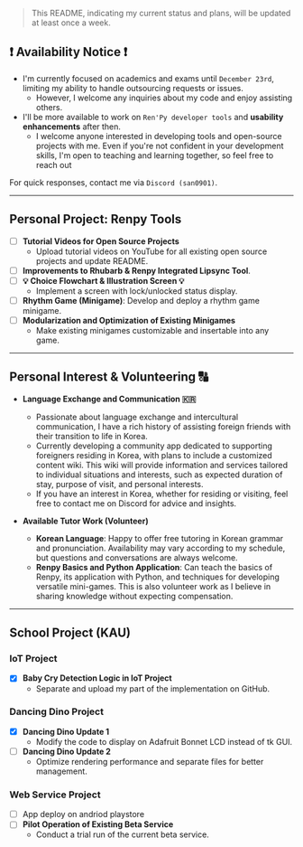 > This README, indicating my current status and plans, will be updated at least once a week.

## ❗️ Availability Notice ❗️

- I'm currently focused on academics and exams until `December 23rd`, limiting my ability to handle outsourcing requests or issues.
  - However, I welcome any inquiries about my code and enjoy assisting others.
- I'll be more available to work on `Ren'Py developer tools` and **usability enhancements** after then.
  - I welcome anyone interested in developing tools and open-source projects with me. Even if you're not confident in your development skills, I'm open to teaching and learning together, so feel free to reach out

For quick responses, contact me via `Discord (san0901)`.

---

## Personal Project: Renpy Tools

- [ ] **Tutorial Videos for Open Source Projects**
  - Upload tutorial videos on YouTube for all existing open source projects and update README.
- [ ] **Improvements to Rhubarb & Renpy Integrated Lipsync Tool**.
- [ ] **💡 Choice Flowchart & Illustration Screen 💡** 
  - Implement a screen with lock/unlocked status display.
- [ ] **Rhythm Game (Minigame)**: Develop and deploy a rhythm game minigame.
- [ ] **Modularization and Optimization of Existing Minigames**
  - Make existing minigames customizable and insertable into any game.

----

## Personal Interest & Volunteering 🔠

- **Language Exchange and Communication 🇰🇷** 
  - Passionate about language exchange and intercultural communication, I have a rich history of assisting foreign friends with their transition to life in Korea.
  - Currently developing a community app dedicated to supporting foreigners residing in Korea, with plans to include a customized content wiki. This wiki will provide information and services tailored to individual situations and interests, such as expected duration of stay, purpose of visit, and personal interests.
  - If you have an interest in Korea, whether for residing or visiting, feel free to contact me on Discord for advice and insights.
 
- **Available Tutor Work (Volunteer)**
  - **Korean Language**: Happy to offer free tutoring in Korean grammar and pronunciation. Availability may vary according to my schedule, but questions and conversations are always welcome.
  - **Renpy Basics and Python Application**: Can teach the basics of Renpy, its application with Python, and techniques for developing versatile mini-games. This is also volunteer work as I believe in sharing knowledge without expecting compensation.


----

## School Project (KAU) 

### IoT Project
- [x] **Baby Cry Detection Logic in IoT Project**
  - Separate and upload my part of the implementation on GitHub.

### Dancing Dino Project
- [x] **Dancing Dino Update 1**
  - Modify the code to display on Adafruit Bonnet LCD instead of tk GUI.
- [ ] **Dancing Dino Update 2**
  - Optimize rendering performance and separate files for better management.

### Web Service Project
- [ ] App deploy on andriod playstore
- [ ] **Pilot Operation of Existing Beta Service**
  - Conduct a trial run of the current beta service.

